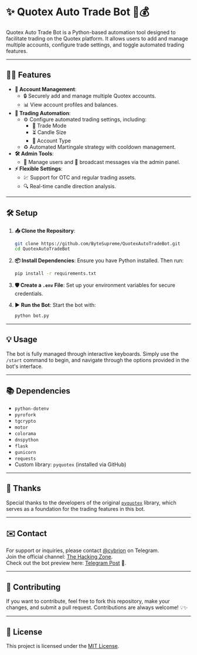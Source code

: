 # ✨ Quotex Auto Trade Bot 🚀💰

Quotex Auto Trade Bot is a Python-based automation tool designed to facilitate trading on the Quotex platform. It allows users to add and manage multiple accounts, configure trade settings, and toggle automated trading features.

---

## 🚀✨ Features

- **👤 Account Management**:
  - 🔒 Securely add and manage multiple Quotex accounts.
  - 📊 View account profiles and balances.
- **🤖 Trading Automation**:
  - ⚙️ Configure automated trading settings, including:
    - 🔄 Trade Mode
    - ⏳ Candle Size
    - 🏦 Account Type
  - ♻️ Automated Martingale strategy with cooldown management.
- **🛠️ Admin Tools**:
  - 👥 Manage users and 📢 broadcast messages via the admin panel.
- **⚡ Flexible Settings**:
  - 💹 Support for OTC and regular trading assets.
  - 🔍 Real-time candle direction analysis.

---

## 🛠️ Setup

1. **📥 Clone the Repository**:
   ```bash
   git clone https://github.com/ByteSupreme/QuotexAutoTradeBot.git
   cd QuotexAutoTradeBot
   ```

2. **📦 Install Dependencies**:
   Ensure you have Python installed. Then run:
   ```bash
   pip install -r requirements.txt
   ```

3. **🛡️ Create a `.env` File**:
   Set up your environment variables for secure credentials.

4. **▶️ Run the Bot**:
   Start the bot with:
   ```bash
   python bot.py
   ```

---

## 💡 Usage

The bot is fully managed through interactive keyboards. Simply use the `/start` command to begin, and navigate through the options provided in the bot's interface.

---

## 📚 Dependencies

- `python-dotenv`
- `pyrofork`
- `tgcrypto`
- `motor`
- `colorama`
- `dnspython`
- `flask`
- `gunicorn`
- `requests`
- Custom library: `pyquotex` (installed via GitHub)

---

## 🙏 Thanks

Special thanks to the developers of the original [`pyquotex`](https://github.com/cleitonleonel/pyquotex) library, which serves as a foundation for the trading features in this bot.

---

## ✉️ Contact

For support or inquiries, please contact [@cybrion](https://t.me/cybrion) on Telegram.  
Join the official channel: [The Hacking Zone](https://t.me/The_Hacking_Zone).  
Check out the bot preview here: [Telegram Post](https://t.me/THZMedia/1099) 🔗.

---

## 🤝 Contributing

If you want to contribute, feel free to fork this repository, make your changes, and submit a pull request. Contributions are always welcome! 💡✨

---

## 📜 License

This project is licensed under the [MIT License](LICENSE.md).
